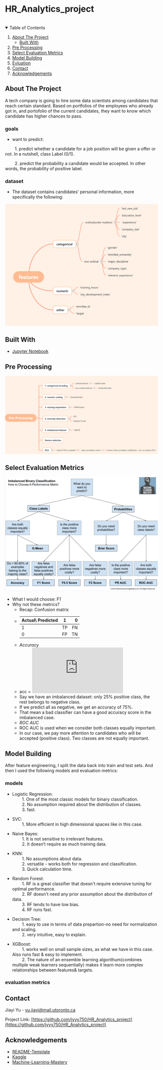 # HR_Analytics_project
<br>

<!-- TABLE OF CONTENTS -->
<details open="open">
  <summary>Table of Contents</summary>
  <ol>
    <li>
      <a href="#about-the-project">About The Project</a>
      <ul>
        <li><a href="#built-with">Built With</a></li>
      </ul>
    </li>
    <li><a href="#pre-processing">Pre Processing</a></li>
    <li><a href="#select-metrics">Select Evaluation Metrics</a></li>
    <li><a href="#model-building">Model Building</a></li>
    <li><a href="#evluation">Evluation</a></li>
    <li><a href="#contact">Contact</a></li>
    <li><a href="#acknowledgements">Acknowledgements</a></li>
  </ol>
</details>


<!-- ABOUT THE PROJECT -->
## About The Project
  A tech company is going to hire some data scientists among candidates that reach certain standard. Based on portfolios of the employees who already got in, and portofolio of the current candidates, they want to know which candidate has higher chances to pass.

### goals
* want to predict:

&emsp;&emsp; 1. predict whether a candidate for a job position will be given a offer or not. In a nutshell, class Label (0/1).

&emsp;&emsp; 2. predict the probability a candidate would be accepted. In other words, the probability of positive label.

### dataset
* The dataset contains candidates' personal information, more specifically the following:  
<img src="features.png">


## Built With
* [Jupyter Notebook](https://jupyter.org/)

## Pre Processing  
<img src="pre-processing.png">

## Select Evaluation Metrics  
<img src="evaluation metrics.jpg">

- What I would choose: F1  
- Why not these metrics?  
  - Recap: Confusion matrix
  - | Actual\ Predicted |       1        |       0       |
    |      :---         |     :---:      |      ---:     |
    |       1           |       TP       |       FN      |
    |       0           |       FP       |       TN      |
  - *Accuracy*
  -  acc = ![](https://latex.codecogs.com/gif.latex?%5Cfrac%7BTP&plus;TN%7D%7BTP&plus;TN&plus;FP&plus;FN%7D)
   - Say we have an imbalanced dataset: only 25% positive class, the rest belongs to negative class.
   - If we predict all as negative, we get an accuracy of 75%.
   - That mean a bad classifier can have a good accuracy score in the imbalanced case.
  - *ROC AUC*
   - ROC AUC is used when we consider both classes equally important.
   - In our case, we pay more attention to candidates who will be accepted (positive class). Two classes are not equally important.



## Model Building
After feature engineering, I split the data back into train and test sets.
And then I used the following models and evaluation metrics:

### models
* Logistic Regression:  
&emsp;&emsp; 1. One of the most classic models for binary classification.    
&emsp;&emsp; 2. No assumption required about the distribution of classes.   
&emsp;&emsp; 3. fast.   

* SVC:  
&emsp;&emsp; 1. More efficient in high dimensional spaces like in this case.  

* Naive Bayes:  
&emsp;&emsp; 1. It is not sensitive to irrelevant features.  
&emsp;&emsp; 2. It doesn’t require as much training data.  

* KNN:  
&emsp;&emsp; 1. No assumptions about data.  
&emsp;&emsp; 2. versatile - works both for regression and classification.    
&emsp;&emsp; 3.  Quick calculation time.    

* Random Forest:  
&emsp;&emsp; 1. RF is a great classifier that doesn't require extensive tuning for optimal performance.  
&emsp;&emsp; 2. RF doesn't need any prior assumption about the distribution of data.  
&emsp;&emsp; 3. RF tends to have low bias.  
&emsp;&emsp; 4. RF runs fast.  

* Decision Tree:  
&emsp;&emsp; 1. easy to use in terms of data prepartion-no need for normalization and scaling.  
&emsp;&emsp; 2. very intuitive, easy to explain.  

* XGBoost:   
&emsp;&emsp; 1. works well on small sample sizes, as what we have in this case. Also runs fast & easy to implement.  
&emsp;&emsp; 2. The nature of an ensemble learning algorithum(combines multiple weak learners sequentially) makes it learn more complex relationships between features& targets.  


### evaluation metrics



<!-- CONTACT -->
## Contact

Jiayi Yu - yu.jiayi@mail.utoronto.ca

Project Link: [https://github.com/jyyy750/HR_Analytics_project](https://github.com/jyyy750/HR_Analytics_project)

<!-- ACKNOWLEDGEMENTS -->
## Acknowledgements
* [README-Template](https://github.com/othneildrew/Best-README-Template/blob/master/README.md#about-the-project)
* [Kaggle](https://www.kaggle.com/arashnic/hr-analytics-job-change-of-data-scientists)
* [Machine-Learning-Mastery](https://machinelearningmastery.com/framework-for-imbalanced-classification-projects/)
